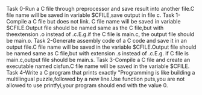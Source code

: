 Task 0-Run a C file through preprocessor and save result into another file.C file name will be saved in variable $CFILE,save output in file c.
Task 1-Compile a C file but does not link.
C file name will be saved in variable $CFILE.Output file should be named same as the C file,but with theextension .o instead of .c.E.g.if the C file is main.c, the output file should be main.o.
Task 2-Generate assembly code of a C code and save it in an output file.C file name will be saved in the variable $CFILE.Output file should be named same as C file,but with extension .s instead of .c.E.g. if C file is main.c,output file should be main.s.
Task 3-Compile a C file and create an executable named cisfun.C file name will be saved in the variable $CFILE.
Task 4-Write a C program that prints exactly "Programming is like building a multilingual puzzle,followed by a new line.Use function puts,you are not allowed to use printfyi,your program should end with the value 0.
